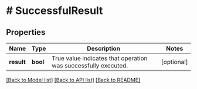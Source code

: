 # # SuccessfulResult

## Properties

Name | Type | Description | Notes
------------ | ------------- | ------------- | -------------
**result** | **bool** | True value indicates that operation was successfully executed. | [optional]

[[Back to Model list]](../../README.md#models) [[Back to API list]](../../README.md#endpoints) [[Back to README]](../../README.md)

